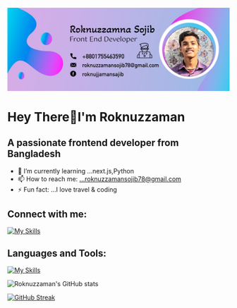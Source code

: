 ![alt text](https://raw.githubusercontent.com/Roknuzzaman5546/Roknuzzaman5546/main/Images/Cover.jpg)
#      Hey There👋I'm Roknuzzaman

## A passionate frontend developer from Bangladesh

- 🌱 I’m currently learning ...next.js,Python
- 📫 How to reach me: ...roknuzzamansojib78@gmail.com
- ⚡ Fun fact: ...I love travel & coding

## Connect with me:
[![My Skills](https://skillicons.dev/icons?i=twitter,linkedin,instagram)](https://www.linkedin.com/in/roknuzzaman-sojib-b794552a3/)

## Languages and Tools:
[![My Skills](https://skillicons.dev/icons?i=html,css,js,react,mongo,nextjs,firebase,figma,nodejs,bootstrap,tailwind,expressjs)](https://skillicons.dev)

![Roknuzzaman's GitHub stats](https://github-readme-stats.vercel.app/api?username=Roknuzzaman5546&show=reviews,discussions_started,discussions_answered,prs_merged,prs_merged_percentage)

[![GitHub Streak](https://github-readme-streak-stats.herokuapp.com?user=Roknuzzaman5546&theme=transparent&border_radius=4.4&exclude_days=Sun%2CMon%2CTue%2CWed%2CThu%2CFri%2CSat)](https://git.io/streak-stats)
